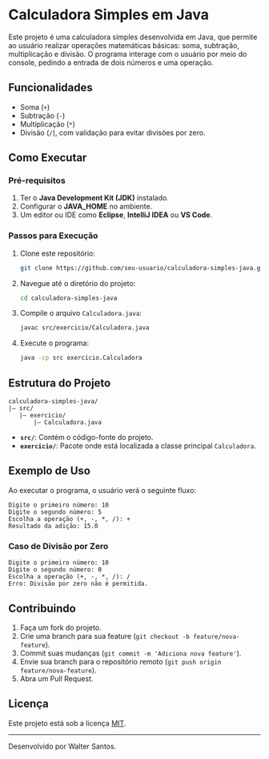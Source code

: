 # Calculadora Simples em Java

Este projeto é uma calculadora simples desenvolvida em Java, que permite ao usuário realizar operações matemáticas básicas: soma, subtração, multiplicação e divisão. 
O programa interage com o usuário por meio do console, pedindo a entrada de dois números e uma operação.

## Funcionalidades

- Soma (`+`)
- Subtração (`-`)
- Multiplicação (`*`)
- Divisão (`/`), com validação para evitar divisões por zero.

## Como Executar

### Pré-requisitos

1. Ter o **Java Development Kit (JDK)** instalado.
2. Configurar o **JAVA\_HOME** no ambiente.
3. Um editor ou IDE como **Eclipse**, **IntelliJ IDEA** ou **VS Code**.

### Passos para Execução

1. Clone este repositório:
   ```bash
   git clone https://github.com/seu-usuario/calculadora-simples-java.git
   ```
2. Navegue até o diretório do projeto:
   ```bash
   cd calculadora-simples-java
   ```
3. Compile o arquivo `Calculadora.java`:
   ```bash
   javac src/exercicio/Calculadora.java
   ```
4. Execute o programa:
   ```bash
   java -cp src exercicio.Calculadora
   ```

## Estrutura do Projeto

```
calculadora-simples-java/
|— src/
   |— exercicio/
       |— Calculadora.java
```

- **`src/`**: Contém o código-fonte do projeto.
- **`exercicio/`**: Pacote onde está localizada a classe principal `Calculadora`.

## Exemplo de Uso

Ao executar o programa, o usuário verá o seguinte fluxo:

```
Digite o primeiro número: 10
Digite o segundo número: 5
Escolha a operação (+, -, *, /): +
Resultado da adição: 15.0
```

### Caso de Divisão por Zero

```
Digite o primeiro número: 10
Digite o segundo número: 0
Escolha a operação (+, -, *, /): /
Erro: Divisão por zero não é permitida.
```

## Contribuindo

1. Faça um fork do projeto.
2. Crie uma branch para sua feature (`git checkout -b feature/nova-feature`).
3. Commit suas mudanças (`git commit -m 'Adiciona nova feature'`).
4. Envie sua branch para o repositório remoto (`git push origin feature/nova-feature`).
5. Abra um Pull Request.

## Licença

Este projeto está sob a licença [MIT](LICENSE).

---

Desenvolvido por Walter Santos.


